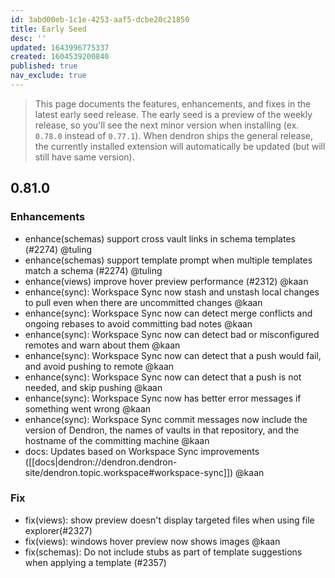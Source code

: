 ```yaml
---
id: 3abd00eb-1c1e-4253-aaf5-dcbe20c21850
title: Early Seed
desc: ''
updated: 1643996775337
created: 1604539200840
published: true
nav_exclude: true
---
```


> This page documents the features, enhancements, and fixes in the latest early seed release. The early seed is a preview of the weekly release, so you'll see the next minor version when installing (ex. `0.78.0` instead of `0.77.1`). When dendron ships the general release, the currently installed extension will automatically be updated (but will still have same version).

## 0.81.0

### Enhancements

- enhance(schemas) support cross vault links in schema templates (#2274) @tuling
- enhance(schemas) support template prompt when multiple templates match a schema (#2274) @tuling
- enhance(views) improve hover preview performance (#2312) @kaan
- enhance(sync): Workspace Sync now stash and unstash local changes to pull even when there are uncommitted changes @kaan
- enhance(sync): Workspace Sync now can detect merge conflicts and ongoing rebases to avoid committing bad notes @kaan
- enhance(sync): Workspace Sync now can detect bad or misconfigured remotes and warn about them @kaan
- enhance(sync): Workspace Sync now can detect that a push would fail, and avoid pushing to remote @kaan
- enhance(sync): Workspace Sync now can detect that a push is not needed, and skip pushing @kaan
- enhance(sync): Workspace Sync now has better error messages if something went wrong @kaan
- enhance(sync): Workspace Sync commit messages now include the version of Dendron, the names of vaults in that repository, and the hostname of the committing machine @kaan
- docs: Updates based on Workspace Sync improvements ([[docs|dendron://dendron.dendron-site/dendron.topic.workspace#workspace-sync]]) @kaan

### Fix

- fix(views): show preview doesn't display targeted files when using file explorer(#2327)
- fix(views): windows hover preview now shows images @kaan
- fix(schemas): Do not include stubs as part of template suggestions when applying a template (#2357)
